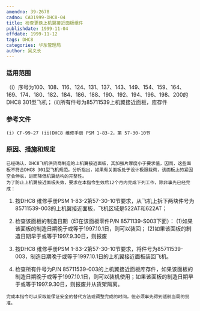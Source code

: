 ```yaml
---
amendno: 39-2678
cadno: CAD1999-DHC8-04
title: 检查更换上机翼接近面板组件
publishdate: 1999-11-04
effdate: 1999-11-12
tags: DHC8
categories: 华东管理局
author: 吴义长
---
```


### 适用范围 
（i）序号为100、108、116、124、131、137、143、149、154、159、164、169、174、180、182、184、186、188、190、192、194、196、198、200的DHC8 301型飞机；
(ii)所有件号为85711539上机翼接近面板，库存件

### 参考文件
    (i) CF-99-27 (ii)DHC8 维修手册 PSM 1-83-2，第 57-30-10节

### 原因、措施和规定 
    已经确认，DHC8飞机供货商制造的上机翼接近面板，其加强片厚度小于要求值，因而，这些面板不符合DHC8 301型飞机规范。分析指出，如果有关面板处于设计极限载荷，该面板上的紧固空会伸长，进而降低机翼结构的完整性。 
    为了防止上机翼接近面板失效，要求在本指令生效后12个月内完成下列工作，除非事先已经完成： 
  1. 按DHC8 维修手册PSM 1-83-2第57-30-10节要求，从飞机上拆下两块件号为85711539-003的上机翼接近面板，飞机区域是522AT和622AT； 
  
2. 检查该面板的制造日期（印在该面板零件P/N 8571139-S003下面）： 
(1)如果该面板的制造日期晚于或等于1997.10.1日，则可以装回； 
(2)如果该面板的制造日期早于或等于1997.9.30日，则报废 
  3. 按DHC8 维修手册PSM 1-83-2第57-30-10节要求，将件号为85711539-003，制造日期晚于或等于1997.10.1日的上机翼接近面板装回飞机。 
  4. 检查所有件号为P/N 85711539-003的上机翼接近面板库存件，如果该面板的制造日期晚于或等于1997.10.1日，则可以装机使用；如果该面板的制造日期早于或等于1997.9.30日，则报废并从货架隔离。 

    完成本指令可以采取能保证安全的替代方法或调整完成的时间，但必须事先得到适航当局的批准。 
